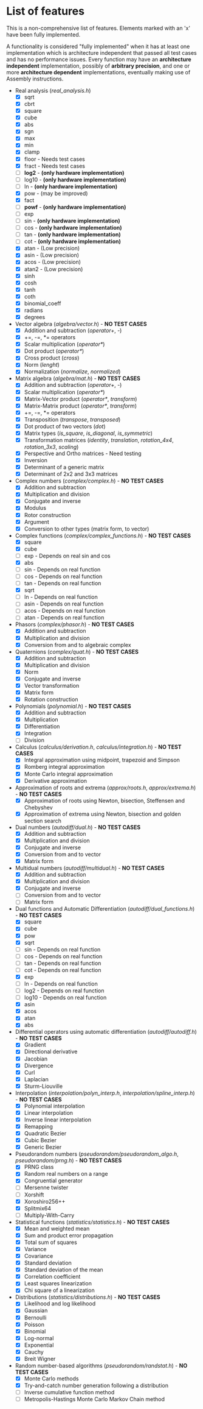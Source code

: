 # List of features
This is a non-comprehensive list of features. Elements marked with an 'x' have been fully implemented.

A functionality is considered "fully implemented" when it has at least one implementation which is architecture independent that passed all test cases and has no performance issues. Every function may have an **architecture independent** implementation, possibly of **arbitrary precision**, and one or more **architecture dependent** implementations, eventually making use of Assembly instructions.

- Real analysis (_real_analysis.h_)
  - [x] sqrt
  - [x] cbrt
  - [x] square
  - [x] cube
  - [x] abs
  - [x] sgn
  - [x] max
  - [x] min
  - [x] clamp
  - [x] floor - Needs test cases
  - [x] fract - Needs test cases
  - [ ] **log2** - **(only hardware implementation)**
  - [ ] log10 - **(only hardware implementation)**
  - [ ] ln - **(only hardware implementation)**
  - [x] pow - (may be improved)
  - [x] fact
  - [ ] **powf** - **(only hardware implementation)**
  - [ ] exp
  - [ ] sin - **(only hardware implementation)**
  - [ ] cos - **(only hardware implementation)**
  - [ ] tan - **(only hardware implementation)**
  - [ ] cot - **(only hardware implementation)**
  - [x] atan - (Low precision)
  - [x] asin - (Low precision)
  - [x] acos - (Low precision)
  - [x] atan2 - (Low precision)
  - [x] sinh
  - [x] cosh
  - [x] tanh
  - [x] coth
  - [x] binomial_coeff
  - [x] radians
  - [x] degrees

- Vector algebra (_algebra/vector.h_) - **NO TEST CASES**
  - [x] Addition and subtraction (_operator+_, _-_)
  - [x] +=, -=, *= operators
  - [x] Scalar multiplication (_operator*_)
  - [x] Dot product (_operator*_)
  - [x] Cross product (_cross_)
  - [x] Norm (_lenght_)
  - [x] Normalization (_normalize_, _normalized_)

- Matrix algebra (_algebra/mat.h_) - **NO TEST CASES**
  - [x] Addition and subtraction (_operator+_, _-_)
  - [x] Scalar multiplication (_operator*_)
  - [x] Matrix-Vector product (_operator*_, _transform_)
  - [x] Matrix-Matrix product (_operator*_, _transform_)
  - [x] +=, -=, *= operators
  - [x] Transposition (_transpose_, _transposed_)
  - [x] Dot product of two vectors (_dot_)
  - [x] Matrix types (_is_square_, _is_diagonal_, _is_symmetric_)
  - [x] Transformation matrices (_identity_, _translation_, _rotation_4x4_, _rotation_3x3_, _scaling_)
  - [x] Perspective and Ortho matrices - Need testing
  - [x] Inversion
  - [x] Determinant of a generic matrix
  - [x] Determinant of 2x2 and 3x3 matrices

- Complex numbers (_complex/complex.h_) - **NO TEST CASES**
  - [x] Addition and subtraction
  - [x] Multiplication and division
  - [x] Conjugate and inverse
  - [x] Modulus
  - [x] Rotor construction
  - [x] Argument
  - [x] Conversion to other types (matrix form, to vector)

- Complex functions (_complex/complex_functions.h_) - **NO TEST CASES**
  - [x] square
  - [x] cube
  - [ ] exp - Depends on real sin and cos
  - [x] abs
  - [ ] sin - Depends on real function
  - [ ] cos - Depends on real function
  - [ ] tan - Depends on real function
  - [x] sqrt
  - [ ] ln - Depends on real function
  - [ ] asin - Depends on real function
  - [ ] acos - Depends on real function
  - [ ] atan - Depends on real function

- Phasors (_complex/phasor.h_) - **NO TEST CASES**
  - [x] Addition and subtraction
  - [x] Multiplication and division
  - [x] Conversion from and to algebraic complex

- Quaternions (_complex/quat.h_) - **NO TEST CASES**
  - [x] Addition and subtraction
  - [x] Multiplication and division
  - [x] Norm
  - [x] Conjugate and inverse
  - [x] Vector transformation
  - [x] Matrix form
  - [x] Rotation construction

- Polynomials (_polynomial.h_) - **NO TEST CASES**
  - [x] Addition and subtraction
  - [x] Multiplication
  - [x] Differentiation
  - [x] Integration
  - [ ] Division

- Calculus (_calculus/derivation.h_, _calculus/integration.h_) - **NO TEST CASES**
  - [x] Integral approximation using midpoint, trapezoid and Simpson
  - [x] Romberg integral approximation
  - [x] Monte Carlo integral approximation
  - [x] Derivative approximation

- Approximation of roots and extrema (_approx/roots.h_, _approx/extrema.h_) - **NO TEST CASES**
  - [x] Approximation of roots using Newton, bisection, Steffensen and Chebyshev
  - [x] Approximation of extrema using Newton, bisection and golden section search

- Dual numbers (_autodiff/dual.h_) - **NO TEST CASES**
  - [x] Addition and subtraction
  - [x] Multiplication and division
  - [x] Conjugate and inverse
  - [x] Conversion from and to vector
  - [x] Matrix form

- Multidual numbers (_autodiff/multidual.h_) - **NO TEST CASES**
  - [x] Addition and subtraction
  - [x] Multiplication and division
  - [x] Conjugate and inverse
  - [ ] Conversion from and to vector
  - [ ] Matrix form

- Dual functions and Automatic Differentiation (_autodiff/dual_functions.h_) - **NO TEST CASES**
  - [x] square
  - [x] cube
  - [x] pow
  - [x] sqrt
  - [ ] sin - Depends on real function
  - [ ] cos - Depends on real function
  - [ ] tan - Depends on real function
  - [ ] cot - Depends on real function
  - [x] exp
  - [ ] ln - Depends on real function
  - [ ] log2 - Depends on real function
  - [ ] log10 - Depends on real function
  - [x] asin
  - [x] acos
  - [x] atan
  - [x] abs

- Differential operators using automatic differentiation (_autodiff/autodiff.h_) - **NO TEST CASES**
  - [x] Gradient
  - [x] Directional derivative
  - [x] Jacobian
  - [x] Divergence
  - [x] Curl
  - [x] Laplacian
  - [x] Sturm-Liouville

- Interpolation (_interpolation/polyn_interp.h_, _interpolation/spline_interp.h_) - **NO TEST CASES**
  - [x] Polynomial interpolation
  - [x] Linear interpolation
  - [x] Inverse linear interpolation
  - [x] Remapping
  - [x] Quadratic Bezier
  - [x] Cubic Bezier
  - [x] Generic Bezier

- Pseudorandom numbers (_pseudorandom/pseudorandom_algo.h_, _pseudorandom/prng.h_) - **NO TEST CASES**
  - [x] PRNG class
  - [x] Random real numbers on a range
  - [x] Congruential generator
  - [ ] Mersenne twister
  - [ ] Xorshift
  - [x] Xoroshiro256++
  - [x] Splitmix64
  - [ ] Multiply-With-Carry

- Statistical functions (_statistics/statistics.h_) - **NO TEST CASES**
  - [x] Mean and weighted mean
  - [x] Sum and product error propagation
  - [x] Total sum of squares
  - [x] Variance
  - [x] Covariance
  - [x] Standard deviation
  - [x] Standard deviation of the mean
  - [x] Correlation coefficient
  - [x] Least squares linearization
  - [x] Chi square of a linearization

- Distributions (_statistics/distributions.h_) - **NO TEST CASES**
  - [x] Likelihood and log likelihood
  - [x] Gaussian
  - [x] Bernoulli
  - [x] Poisson
  - [x] Binomial
  - [x] Log-normal
  - [x] Exponential
  - [x] Cauchy
  - [x] Breit Wigner

- Random number-based algorithms (_pseudorandom/randstat.h_) - **NO TEST CASES**
  - [x] Monte Carlo methods
  - [x] Try-and-catch number generation following a distribution
  - [ ] Inverse cumulative function method
  - [ ] Metropolis-Hastings Monte Carlo Markov Chain method
